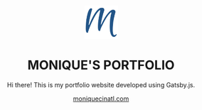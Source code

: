 <p align='center'>
    <img alt='logi' src='https://github.com/DevMo-13/DevMo-13/blob/master/android-chrome-512x512.png' width='75' />
</p>
<h1 align='center'>
  	MONIQUE'S PORTFOLIO
</h1>
<p align='center'>Hi there! This is my portfolio website developed using Gatsby.js.<p>
<p align='center'><a href='https://www.moniquecinatl.com/'>moniquecinatl.com</a><p>
